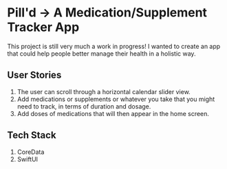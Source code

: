 # Pill'd -> A Medication/Supplement Tracker App

This project is still very much a work in progress! I wanted to create an app that could help people better manage their health in a holistic way. 

## User Stories
1. The user can scroll through a horizontal calendar slider view.
2. Add medications or supplements or whatever you take that you might need to track, in terms of duration and dosage.
3. Add doses of medications that will then appear in the home screen.

## Tech Stack
1. CoreData
2. SwiftUI

